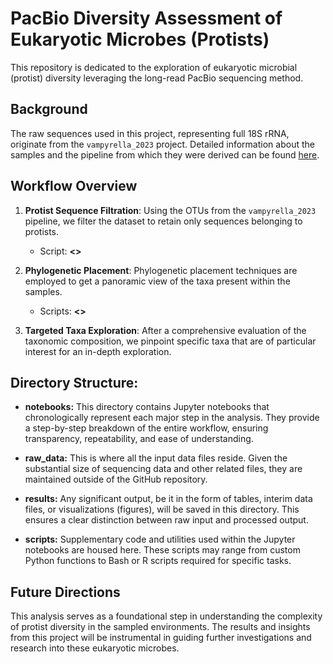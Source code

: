# PacBio Diversity Assessment of Eukaryotic Microbes (Protists)

This repository is dedicated to the exploration of eukaryotic microbial (protist) diversity leveraging the long-read PacBio sequencing method.

## Background

The raw sequences used in this project, representing full 18S rRNA, originate from the `vampyrella_2023` project. Detailed information about the samples and the pipeline from which they were derived can be found [here](https://github.com/wRajter/vampyrella_2023).


## Workflow Overview

1. **Protist Sequence Filtration**: Using the OTUs from the `vampyrella_2023` pipeline, we filter the dataset to retain only sequences belonging to protists.
   - Script: **<<add the name of the script here>>**

2. **Phylogenetic Placement**: Phylogenetic placement techniques are employed to get a panoramic view of the taxa present within the samples.
   - Scripts: **<<add the name of the scripts here>>**

3. **Targeted Taxa Exploration**: After a comprehensive evaluation of the taxonomic composition, we pinpoint specific taxa that are of particular interest for an in-depth exploration.

## Directory Structure:

- **notebooks:** This directory contains Jupyter notebooks that chronologically represent each major step in the analysis. They provide a step-by-step breakdown of the entire workflow, ensuring transparency, repeatability, and ease of understanding.

- **raw_data:** This is where all the input data files reside. Given the substantial size of sequencing data and other related files, they are maintained outside of the GitHub repository.

- **results:** Any significant output, be it in the form of tables, interim data files, or visualizations (figures), will be saved in this directory. This ensures a clear distinction between raw input and processed output.

- **scripts:** Supplementary code and utilities used within the Jupyter notebooks are housed here. These scripts may range from custom Python functions to Bash or R scripts required for specific tasks.


## Future Directions

This analysis serves as a foundational step in understanding the complexity of protist diversity in the sampled environments. The results and insights from this project will be instrumental in guiding further investigations and research into these eukaryotic microbes.
